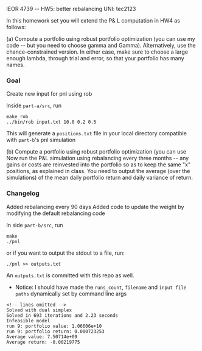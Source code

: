 IEOR 4739 -- HW5: better rebalancing
UNI: tec2123

In this homework set you will extend the P& L computation in HW4 as follows:

(a) Compute a portfolio using robust portfolio optimization (you can use my code -- but you need to choose gamma and Gamma). Alternatively, use the chance-constrained version. In either case, make sure to choose a large enough lambda, through trial and error, so that your portfolio has many names.

### Goal

Create new input for pnl using rob

Inside ``part-a/src``, run

```
make rob
../bin/rob input.txt 10.0 0.2 0.5
```

This will generate a ``positions.txt`` file in your local directory compatible with ``part-b``'s pnl simulation

(b) Compute a portfolio using robust portfolio optimization (you can use Now run the P&L simulation using rebalancing every three months -- any gains or costs are reinvested into the portfolio so as to keep the same "x" positions, as explained in class. You need to output the average (over the simulations) of the mean daily portfolio return and daily variance of return. 

### Changelog
Added rebalancing every 90 days
Added code to update the weight by modifying the default rebalancing code

In side ``part-b/src``, run

```
make
./pnl
```
or if you want to output the stdout to a file, run:

```
./pnl >> outputs.txt
```
An ``outputs.txt`` is committed with this repo as well.

* Notice: I should have made the ``runs_count``, ``filename`` and ``input file paths`` dynamically set by command line args


```
<!-- lines omitted -->
Solved with dual simplex
Solved in 693 iterations and 2.23 seconds
Infeasible model
run 9: portfolio value: 1.06606e+10
run 9: portfolio return: 0.000723253
Average value: 7.50714e+09
Average return: -0.00219775
```
